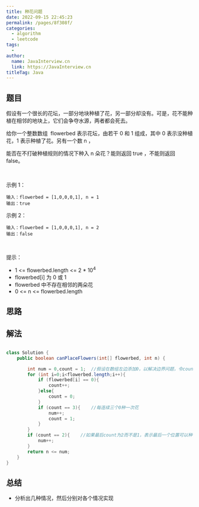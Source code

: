```yaml
---
title: 种花问题
date: 2022-09-15 22:45:23
permalink: /pages/8f308f/
categories:
  - algorithm
  - leetcode
tags:
  - 
author: 
  name: JavaInterview.cn
  link: https://JavaInterview.cn
titleTag: Java
---
```




## 题目

假设有一个很长的花坛，一部分地块种植了花，另一部分却没有。可是，花不能种植在相邻的地块上，它们会争夺水源，两者都会死去。

给你一个整数数组  flowerbed 表示花坛，由若干 0 和 1 组成，其中 0 表示没种植花，1 表示种植了花。另有一个数 n ，

能否在不打破种植规则的情况下种入 n 朵花？能则返回 true ，不能则返回 false。

 

示例 1：

    输入：flowerbed = [1,0,0,0,1], n = 1
    输出：true
示例 2：

    输入：flowerbed = [1,0,0,0,1], n = 2
    输出：false
 

提示：

- 1 <= flowerbed.length <= 2 * 10<sup>4</sup>
- flowerbed[i] 为 0 或 1
- flowerbed 中不存在相邻的两朵花
- 0 <= n <= flowerbed.length



## 思路



## 解法
```java

class Solution {
    public boolean canPlaceFlowers(int[] flowerbed, int n) {

        int num = 0,count = 1;  //假设在数组左边添加0，以解决边界问题，令count初始为1
        for (int i=0;i<flowerbed.length;i++){
            if (flowerbed[i] == 0){
                count++;
            }else{
                count = 0;
            }
            if (count == 3){    //每连续三个0种一次花
                num++;
                count = 1;
            }
        }
        if (count == 2){    //如果最后count为2而不是1，表示最后一个位置可以种花
            num++;
        }
        return n <= num;
    }
}
```

## 总结

- 分析出几种情况，然后分别对各个情况实现 
